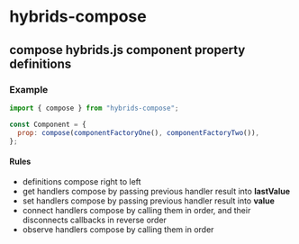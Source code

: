 # hybrids-compose

## compose hybrids.js component property definitions

### Example

```javascript 1.8
import { compose } from "hybrids-compose";

const Component = {
  prop: compose(componentFactoryOne(), componentFactoryTwo()),
};
```

#### Rules

- definitions compose right to left
- get handlers compose by passing previous handler result into **lastValue**
- set handlers compose by passing previous handler result into **value**
- connect handlers compose by calling them in order, and their disconnects callbacks in reverse order
- observe handlers compose by calling them in order
